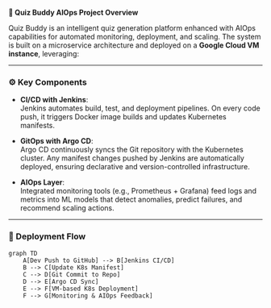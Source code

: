 **🧠 Quiz Buddy AIOps Project Overview**

Quiz Buddy is an intelligent quiz generation platform enhanced with AIOps capabilities for automated monitoring, deployment, and scaling. The system is built on a microservice architecture and deployed on a **Google Cloud VM instance**, leveraging:

---

### ⚙️ Key Components

- **CI/CD with Jenkins**:  
  Jenkins automates build, test, and deployment pipelines. On every code push, it triggers Docker image builds and updates Kubernetes manifests.

- **GitOps with Argo CD**:  
  Argo CD continuously syncs the Git repository with the Kubernetes cluster. Any manifest changes pushed by Jenkins are automatically deployed, ensuring declarative and version-controlled infrastructure.

- **AIOps Layer**:  
  Integrated monitoring tools (e.g., Prometheus + Grafana) feed logs and metrics into ML models that detect anomalies, predict failures, and recommend scaling actions.

---

### 🧬 Deployment Flow

```mermaid
graph TD
    A[Dev Push to GitHub] --> B[Jenkins CI/CD]
    B --> C[Update K8s Manifest]
    C --> D[Git Commit to Repo]
    D --> E[Argo CD Sync]
    E --> F[VM-based K8s Deployment]
    F --> G[Monitoring & AIOps Feedback]
```


